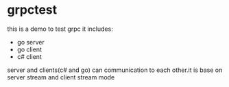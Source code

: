 # grpctest
this is a demo to test grpc
it includes:
- go server
- go client
- c# client

server and clients(c# and go) can communication to each other.it is base on server stream and client stream mode